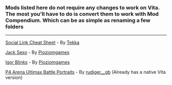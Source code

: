 ### Mods listed here do not require any changes to work on Vita. The most you'll have to do is convert them to work with Mod Compendium. Which can be as simple as renaming a few folders
---
[Social Link Cheat Sheet](https://gamebanana.com/mods/50885) - By [Tekka](https://gamebanana.com/members/1739579)

[Jack Sexo](https://gamebanana.com/mods/346445) - By [Pioziomgames](https://gamebanana.com/members/1757842)

[Igor Blinks](https://gamebanana.com/mods/250286) - By [Pioziomgames](https://gamebanana.com/members/1757842)

[P4 Arena Ultimax Battle Portraits](https://gamebanana.com/mods/34012) - By [rudiger__gb](https://gamebanana.com/members/1491857) (Already has a native Vita version)
